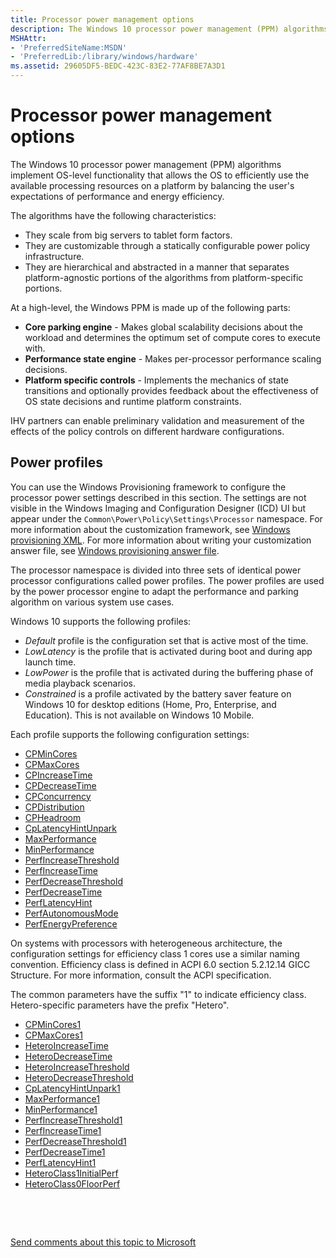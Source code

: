 ```yaml
---
title: Processor power management options
description: The Windows 10 processor power management (PPM) algorithms implement OS-level functionality that allows the OS to efficiently use the available processing resources on a platform by balancing the user's expectations of performance and energy efficiency.
MSHAttr:
- 'PreferredSiteName:MSDN'
- 'PreferredLib:/library/windows/hardware'
ms.assetid: 29605DF5-BEDC-423C-83E2-77AF8BE7A3D1
---
```


# Processor power management options


The Windows 10 processor power management (PPM) algorithms implement OS-level functionality that allows the OS to efficiently use the available processing resources on a platform by balancing the user's expectations of performance and energy efficiency.

The algorithms have the following characteristics:

-   They scale from big servers to tablet form factors.
-   They are customizable through a statically configurable power policy infrastructure.
-   They are hierarchical and abstracted in a manner that separates platform-agnostic portions of the algorithms from platform-specific portions.

At a high-level, the Windows PPM is made up of the following parts:

-   **Core parking engine** - Makes global scalability decisions about the workload and determines the optimum set of compute cores to execute with.
-   **Performance state engine** - Makes per-processor performance scaling decisions.
-   **Platform specific controls** - Implements the mechanics of state transitions and optionally provides feedback about the effectiveness of OS state decisions and runtime platform constraints.

IHV partners can enable preliminary validation and measurement of the effects of the policy controls on different hardware configurations.

## <span id="Power_profiles"></span><span id="power_profiles"></span><span id="POWER_PROFILES"></span>Power profiles


You can use the Windows Provisioning framework to configure the processor power settings described in this section. The settings are not visible in the Windows Imaging and Configuration Designer (ICD) UI but appear under the `Common\Power\Policy\Settings\Processor` namespace. For more information about the customization framework, see [Windows provisioning XML](p_customize_converged.windows_provisioning_xml). For more information about writing your customization answer file, see [Windows provisioning answer file](p_customize_converged.windows_provisioning_answer_file).

The processor namespace is divided into three sets of identical power processor configurations called power profiles. The power profiles are used by the power processor engine to adapt the performance and parking algorithm on various system use cases.

Windows 10 supports the following profiles:

-   *Default* profile is the configuration set that is active most of the time.
-   *LowLatency* is the profile that is activated during boot and during app launch time.
-   *LowPower* is the profile that is activated during the buffering phase of media playback scenarios.
-   *Constrained* is a profile activated by the battery saver feature on Windows 10 for desktop editions (Home, Pro, Enterprise, and Education). This is not available on Windows 10 Mobile.

Each profile supports the following configuration settings:

-   [CPMinCores](options-for-core-parking-cpmincores.md)
-   [CPMaxCores](options-for-core-parking-cpmaxcores.md)
-   [CPIncreaseTime](options-for-core-parking-cpincreasetime.md)
-   [CPDecreaseTime](options-for-core-parking-cpdecreasetime.md)
-   [CPConcurrency](options-for-core-parking-cpconcurrency.md)
-   [CPDistribution](options-for-core-parking-cpdistribution.md)
-   [CPHeadroom](options-for-core-parking-cpheadroom.md)
-   [CpLatencyHintUnpark](options-for-core-parking-cplatencyhintunpark.md)
-   [MaxPerformance](options-for-perf-state-engine-maxperformance.md)
-   [MinPerformance](options-for-perf-state-engine-minperformance.md)
-   [PerfIncreaseThreshold](options-for-perf-state-engine-perfincreasethreshold.md)
-   [PerfIncreaseTime](options-for-perf-state-engine-perfincreasetime.md)
-   [PerfDecreaseThreshold](options-for-perf-state-engine-perfdecreasethreshold.md)
-   [PerfDecreaseTime](options-for-perf-state-engine-perfdecreasetime.md)
-   [PerfLatencyHint](options-for-perf-state-engine-perflatencyhint.md)
-   [PerfAutonomousMode](options-for-perf-state-engine-perfautonomousmode.md)
-   [PerfEnergyPreference](options-for-perf-state-engine-perfenergypreference.md)

On systems with processors with heterogeneous architecture, the configuration settings for efficiency class 1 cores use a similar naming convention. Efficiency class is defined in ACPI 6.0 section 5.2.12.14 GICC Structure. For more information, consult the ACPI specification.

The common parameters have the suffix "1" to indicate efficiency class. Hetero-specific parameters have the prefix "Hetero".

-   [CPMinCores1](options-for-core-parking-cpmincores.md)
-   [CPMaxCores1](options-for-core-parking-cpmaxcores.md)
-   [HeteroIncreaseTime](configuration-for-hetero-power-scheduling-heteroincreasetime.md)
-   [HeteroDecreaseTime](configuration-for-hetero-power-scheduling-heterodecreasetime.md)
-   [HeteroIncreaseThreshold](configuration-for-hetero-power-scheduling-heteroincreasethreshold.md)
-   [HeteroDecreaseThreshold](configuration-for-hetero-power-scheduling-heterodecreasethreshold.md)
-   [CpLatencyHintUnpark1](options-for-core-parking-cplatencyhintunpark.md)
-   [MaxPerformance1](options-for-perf-state-engine-maxperformance.md)
-   [MinPerformance1](options-for-perf-state-engine-minperformance.md)
-   [PerfIncreaseThreshold1](options-for-perf-state-engine-perfincreasethreshold.md)
-   [PerfIncreaseTime1](options-for-perf-state-engine-perfincreasetime.md)
-   [PerfDecreaseThreshold1](options-for-perf-state-engine-perfdecreasethreshold.md)
-   [PerfDecreaseTime1](options-for-perf-state-engine-perfdecreasetime.md)
-   [PerfLatencyHint1](options-for-perf-state-engine-perflatencyhint.md)
-   [HeteroClass1InitialPerf](configuration-for-hetero-power-scheduling-heteroclass1initialperf.md)
-   [HeteroClass0FloorPerf](configuration-for-hetero-power-scheduling-heteroclass0floorperf.md)

 

 

[Send comments about this topic to Microsoft](mailto:wsddocfb@microsoft.com?subject=Documentation%20feedback%20%5Bp_customize_converged\p_customize_converged%5D:%20Processor%20power%20management%20options%20%20RELEASE:%20%2810/4/2017%29&body=%0A%0APRIVACY%20STATEMENT%0A%0AWe%20use%20your%20feedback%20to%20improve%20the%20documentation.%20We%20don't%20use%20your%20email%20address%20for%20any%20other%20purpose,%20and%20we'll%20remove%20your%20email%20address%20from%20our%20system%20after%20the%20issue%20that%20you're%20reporting%20is%20fixed.%20While%20we're%20working%20to%20fix%20this%20issue,%20we%20might%20send%20you%20an%20email%20message%20to%20ask%20for%20more%20info.%20Later,%20we%20might%20also%20send%20you%20an%20email%20message%20to%20let%20you%20know%20that%20we've%20addressed%20your%20feedback.%0A%0AFor%20more%20info%20about%20Microsoft's%20privacy%20policy,%20see%20http://privacy.microsoft.com/en-us/default.aspx. "Send comments about this topic to Microsoft")




